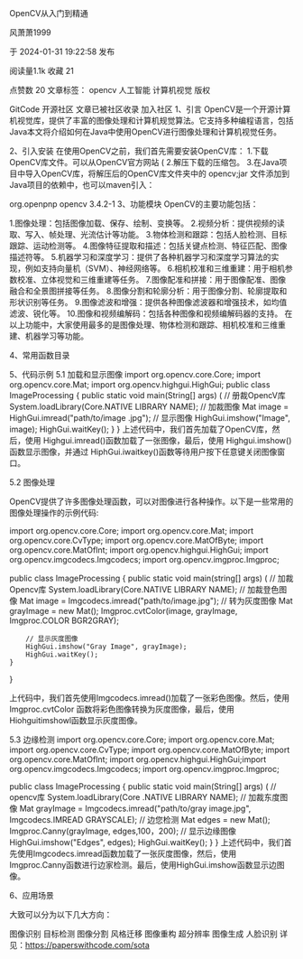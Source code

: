 OpenCV从入门到精通

风萧萧1999

于 2024-01-31 19:22:58 发布

阅读量1.1k
 收藏 21

点赞数 20
文章标签： opencv 人工智能 计算机视觉
版权

GitCode 开源社区
文章已被社区收录
加入社区
1、引言
OpenCV是一个开源计算机视觉库，提供了丰富的图像处理和计算机规觉算法。它支持多种编程语言，包括Java本文将介绍如何在Java中使用OpenCV进行图像处理和计算机视觉任务。


2、引入安装
在使用OpenCV之前，我们首先需要安装OpenCV库：
1.下载OpenCV库文件。可以从OpenCV官方网站 (
2.解压下载的压缩包。
3.在Java项目中导入OpenCV库，将解压后的OpenCV库文件夹中的 opencv<version>;jar 文件添加到Java项目的依赖中，也可以maven引入：

<dependency>
    <groupId>org.openpnp</groupId>
    <artifactId>opencv</artifactId>
    <version>3.4.2-1</version>
</dependency>
3、功能模块
OpenCV的主要功能包括：

1.图像处理：包括图像加载、保存、绘制、变换等。
2.视频分析：提供视频的读取、写入、帧处理、光流估计等功能。
3.物体检测和跟踪：包括人脸检测、目标跟踪、运动检测等。
4.图像特征提取和描述：包括关键点检测、特征匹配、图像描述符等。
5.机器学习和深度学习：提供了各种机器学习和深度学习算法的实现，例如支持向量机（SVM）、神经网络等。
6.相机校准和三维重建：用于相机参数校准、立体视觉和三维重建等任务。
7.图像配准和拼接：用于图像配准、图像融合和全景图拼接等任务。
8.图像分割和轮廓分析：用于图像分割、轮廓提取和形状识别等任务。
9.图像滤波和增强：提供各种图像滤波器和增强技术，如均值滤波、锐化等。
10.图像和视频编解码：包括各种图像和视频编解码器的支持。
在以上功能中，大家使用最多的是图像处理、物体检测和跟踪、相机校准和三维重建、机器学习等功能。

4、常用函数目录




 5、代码示例
5.1 加载和显示图像
import org.opencv.core.Core;
import org.opencv.core.Mat;
import org.opencv.highgui.HighGui;
public class ImageProcessing {
    public static void main(String[] args) (
        // 册裁OpencV库
        System.loadLibrary(Core.NATIVE LIBRARY NAME);
        // 加裁图像
        Mat image = HighGui.imread("path/to/image .jpg");
        // 显示图像
        HighGui.imshow("Image", image);
        HighGui.waitKey();
    }
}
上述代码中，我们首先加载了OpenCV库，然后，使用 Highgui.imread()函数加载了一张图像，最后，使用 Highgui.imshow()函数显示图像，并通过 HiphGui.iwaitkey()函数等待用户按下任意键关闭图像窗口。

5.2 图像处理

OpenCV提供了许多图像处理函数，可以对图像进行各种操作。以下是一些常用的图像处理操作的示例代码:


import org.opencv.core.Core;
import org.opencv.core.Mat;
import org.opencv.core.CvType;
import org.opencv.core.MatOfByte;
import org.opencv.core.MatOfInt;
import org.opencv.highgui.HighGui;
import org.opencv.imgcodecs.Imgcodecs;
import org.opencv.imgproc.Imgproc;

public class ImageProcessing {
    public static void main(string[] args) (
        // 加裁Opencv库
        System.loadLibrary(Core.NATIVE LIBRARY NAME);
        // 加裁登色图像
        Mat image = Imgcodecs.imread("path/to/image.jpg");
        // 转为灰度图像
        Mat grayImage = new Mat();
        Imgproc.cvtColor(image, grayImage, Imgproc.COLOR BGR2GRAY);

        // 显示灰度图像
        HighGui.imshow("Gray Image", grayImage);
        HighGui.waitKey();
    }
}

上代码中，我们首先使用Imgcodecs.imread()加载了一张彩色图像。然后，使用Imgproc.cvtColor 函数将彩色图像转换为灰度图像，最后，使用 Hiohguitimshowl函数显示灰度图像。



5.3 边缘检测
import org.opencv.core.Core;
import org.opencv.core.Mat;
import org.opencv.core.CvType;
import org.opencv.core.MatOfByte;
import org.opencv.core.MatOfInt;
import org.opencv.highgui.HighGui;import org.opencv.imgcodecs.Imgcodecs;
import org.opencv.imgproc.Imgproc;

public class ImageProcessing {
    public static void main(String[] args) (
        // opencv库
        System.loadLibrary(Core .NATIVE LIBRARY NAME);
        // 加裁东度图像
        Mat grayImage = Imgcodecs.imread("path/to/gray image.jpg", Imgcodecs.IMREAD GRAYSCALE);
        // 边您检测
        Mat edges = new Mat();
        Imgproc.Canny(grayImage, edges,100，200);
        // 显示边缘图像
        HighGui.imshow("Edges", edges);
        HighGui.waitKey();
    }
}
上述代码中，我们首先使用Imgcodecs.imread函数加载了一张灰度图像，然后，使用 Imgproc.Canny函数进行边家检测。最后，使用HighGui.imshow函数显示边图像。

6、应用场景

大致可以分为以下几大方向：

图像识别
目标检测
图像分割
风格迁移
图像重构
超分辨率
图像生成
人脸识别
详见：https://paperswithcode.com/sota
